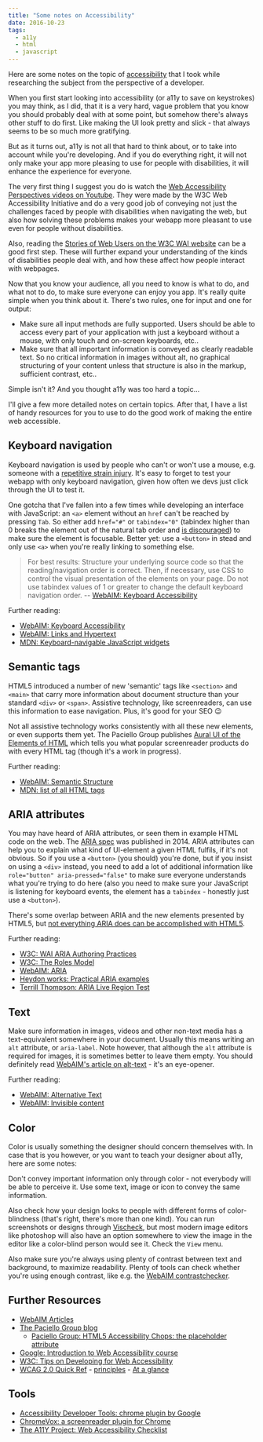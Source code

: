 ```yaml
---
title: "Some notes on Accessibility"
date: 2016-10-23
tags:
  - a11y
  - html
  - javascript
---
```


Here are some notes on the topic of
[accessibility](https://en.wikipedia.orgAccessibility) that I took
while researching the subject from the perspective of a developer.

When you first start looking into accessibility (or a11y to save on
keystrokes) you may think, as I did, that it is a very hard, vague
problem that you know you should probably deal with at some point, but
somehow there's always other stuff to do first. Like making the UI look
pretty and slick - that always seems to be so much more gratifying.

But as it turns out, a11y is not all that hard to think about, or to
take into account while you're developing. And if you do everything
right, it will not only make your app more pleasing to use for people
with disabilities, it will enhance the experience for everyone.

The very first thing I suggest you do is watch the
[Web Accessibility Perspectives videos on Youtube](https://www.youtube.com/playlist?list=PLhDEeYUfW02QndusXXtQtuMbMYhK7TMBT).
They were made by the W3C Web Accessibility Initiative and do a very
good job of conveying not just the challenges faced by people with
disabilities when navigating the web, but also how solving these
problems makes your webapp more pleasant to use even for people without
disabilities.

Also, reading the
[Stories of Web Users on the W3C WAI website](https://www.w3.org/WAI/intro/people-use-web/stories)
can be a good first step. These will further expand your understanding
of the kinds of disabilities people deal with, and how these affect how
people interact with webpages.

Now that you know your audience, all you need to know is what to do, and
what not to do, to make sure everyone can enjoy you app. It's really
quite simple when you think about it. There's two rules, one for input
and one for output:

* Make sure all input methods are fully supported. Users should be able
  to access every part of your application with just a keyboard without
  a mouse, with only touch and on-screen keyboards, etc..
* Make sure that all important information is conveyed as clearly
  readable text. So no critical information in images without alt, no
  graphical structuring of your content unless that structure is also in
  the markup, sufficient contrast, etc..

Simple isn't it? And you thought a11y was too hard a topic...

I'll give a few more detailed notes on certain topics. After that, I
have a list of handy resources for you to use to do the good work of
making the entire web accessible.

## Keyboard navigation

Keyboard navigation is used by people who can't or won't use a mouse,
e.g. someone with a
[repetitive strain injury](https://en.wikipedia.org/wiki/Repetitive_strain_injury).
It's easy to forget to test your webapp with only keyboard navigation,
given how often we devs just click through the UI to test it.

One gotcha that I've fallen into a few times while developing an
interface with JavaScript: an `<a>` element without an `href` can't be
reached by pressing `Tab`. So either add `href="#"` or `tabindex="0"`
(tabindex higher than 0 breaks the element out of the natural tab order
and [is discouraged](http://webaim.org/techniques/keyboard/)) to make sure
the element is focusable. Better yet: use a `<button>` in stead and
only use `<a>` when you're really linking to something else.

> For best results: 
> Structure your underlying source code so that the reading/navigation
> order is correct. 
> Then, if necessary, use CSS to control the visual presentation of the
> elements on your page. 
> Do not use tabindex values of 1 or greater to change the default
> keyboard navigation order. 
>   -- [WebAIM: Keyboard Accessibility](http://webaim.org/techniques/keyboard/)

Further reading:

* [WebAIM: Keyboard Accessibility](http://webaim.org/techniques/keyboard/)
* [WebAIM: Links and Hypertext](http://webaim.org/techniques/hypertext/)
* [MDN: Keyboard-navigable JavaScript widgets](https://developer.mozilla.org/en-US/docs/Web/Accessibility/Keyboard-navigable_JavaScript_widgets)

## Semantic tags

HTML5 introduced a number of new 'semantic' tags like `<section>` and
`<main>` that carry more information about document structure than your
standard `<div>` or `<span>`. Assistive technology, like screenreaders,
can use this information to ease navigation. Plus, it's good for your
SEO :wink:

Not all assistive technology works consistently with all these new
elements, or even supports them yet. The Paciello Group publishes
[Aural UI of the Elements of HTML](https://thepaciellogroup.github.io/AT-browser-tests/)
which tells you what popular screenreader products do with every HTML tag
(though it's a work in progress).

Further reading:

 * [WebAIM: Semantic Structure](http://webaim.org/techniques/semanticstructure/)
 * [MDN: list of all HTML tags](https://developer.mozilla.org/en-US/docs/Web/HTML/Element)

## ARIA attributes

You may have heard of ARIA attributes, or seen them in example HTML code
on the web. The [ARIA spec](https://www.w3.org/TR/wai-aria/) was
published in 2014. ARIA attributes can help you to explain what kind of
UI-element a given HTML fulfils, if it's not obvious. So if you use a
`<button>` (you should) you're done, but if you insist on using a
`<div>` instead, you need to add a lot of additional information like
`role="button" aria-pressed="false"` to make sure everyone understands
what you're trying to do here (also you need to make sure your
JavaScript is listening for keyboard events, the element has a
`tabindex` - honestly just use a `<button>`).

There's some overlap between ARIA and the new elements presented by HTML5, but
[not everything ARIA does can be accomplished with HTML5](https://www.paciellogroup.com/blog/2010/04/html5-and-the-myth-of-wai-aria-redundance/).

Further reading:

 * [W3C: WAI ARIA Authoring Practices](https://www.w3.org/TR/wai-aria-practices/)
 * [W3C: The Roles Model](https://www.w3.org/TR/wai-aria/roles)
 * [WebAIM: ARIA](http://webaim.org/techniques/aria/)
 * [Heydon works: Practical ARIA examples](http://heydonworks.com/practical_aria_examples/)
 * [Terrill Thompson: ARIA Live Region Test](http://terrillthompson.com/tests/aria/live-scores.html)

## Text

Make sure information in images, videos and other non-text media has a
text-equivalent somewhere in your document. Usually this means writing
an `alt` attribute, or `aria-label`. Note however, that although the
`alt` attribute is required for images, it is sometimes better to leave
them empty. You should definitely read
[WebAIM's article on alt-text](http://webaim.org/techniques/alttext/) -
it's an eye-opener.

Further reading:

 * [WebAIM: Alternative Text](http://webaim.org/techniques/alttext/)
 * [WebAIM: Invisible content](http://webaim.org/techniques/css/invisiblecontent/)

## Color

Color is usually something the designer should concern themselves with.
In case that is you however, or you want to teach your designer about
a11y, here are some notes:

Don't convey important information only through color - not everybody
will be able to perceive it. Use some text, image or icon to convey the
same information.

Also check how your design looks to people with different forms of
color-blindness (that's right, there's more than one kind). You can
run screenshots or designs through
[Vischeck](http://www.vischeck.com/downloads/), but most modern image
editors like photoshop will also have an option somewhere to view the
image in the editor like a color-blind person would see it. Check the
`View` menu.

Also make sure you're always using plenty of contrast between text and
background, to maximize readability. Plenty of tools can check whether
you're using enough contrast, like e.g. the
[WebAIM contrastchecker](http://webaim.org/resources/contrastchecker/).

## Further Resources

 * [WebAIM Articles](http://webaim.org/articles/)
 * [The Paciello Group blog](https://www.paciellogroup.com/blog/archive/)
   * [Paciello Group: HTML5 Accessibility Chops: the placeholder attribute](https://www.paciellogroup.com/blog/2011/02/html5-accessibility-chops-the-placeholder-attribute/)
 * [Google: Introduction to Web Accessibility course](https://webaccessibility.withgoogle.com/course)
 * [W3C: Tips on Developing for Web Accessibility](https://www.w3.org/WAI/gettingstarted/tips/developing.html)
 * [WCAG 2.0 Quick Ref](https://www.w3.org/WAI/WCAG20/quickref/) - [principles](https://www.w3.org/WAI/intro/people-use-web/principles) - [At a glance](https://www.w3.org/WAI/WCAG20/glance/)

## Tools
 * [Accessibility Developer Tools: chrome plugin by Google](https://chrome.google.com/webstore/detail/accessibility-developer-t/fpkknkljclfencbdbgkenhalefipecmb)
 * [ChromeVox: a screenreader plugin for Chrome](https://chrome.google.com/webstore/detail/chromevox/kgejglhpjiefppelpmljglcjbhoiplfn)
 * [The A11Y Project: Web Accessibility Checklist](http://a11yproject.com/checklist.html)
